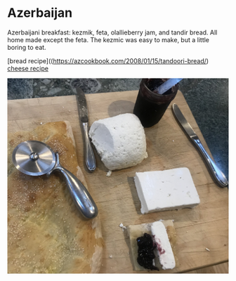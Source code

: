 # Azerbaijan

Azerbaijani breakfast: kezmik, feta, olallieberry jam, and tandir
bread. All home made except the feta. The kezmic was easy to make, but
a little boring to eat.

[bread recipe]((https://azcookbook.com/2008/01/15/tandoori-bread/)
[cheese recipe](https://azcookbook.com/2011/02/17/curd-cheese/)

![Cutting board with bread and cheese](images/azerbaijan.jpeg)